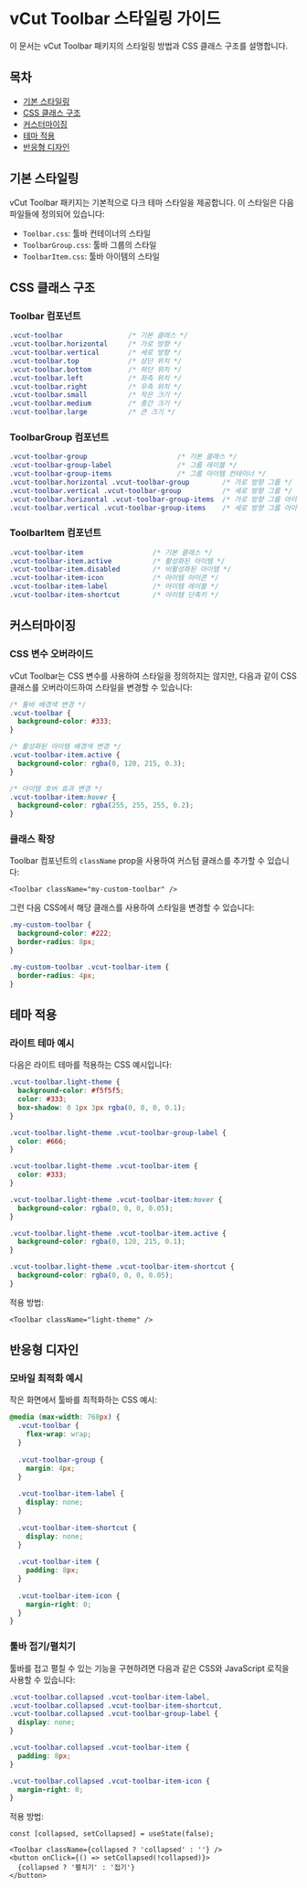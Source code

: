 # vCut Toolbar 스타일링 가이드

이 문서는 vCut Toolbar 패키지의 스타일링 방법과 CSS 클래스 구조를 설명합니다.

## 목차

- [기본 스타일링](#기본-스타일링)
- [CSS 클래스 구조](#css-클래스-구조)
- [커스터마이징](#커스터마이징)
- [테마 적용](#테마-적용)
- [반응형 디자인](#반응형-디자인)

## 기본 스타일링

vCut Toolbar 패키지는 기본적으로 다크 테마 스타일을 제공합니다. 이 스타일은 다음 파일들에 정의되어 있습니다:

- `Toolbar.css`: 툴바 컨테이너의 스타일
- `ToolbarGroup.css`: 툴바 그룹의 스타일
- `ToolbarItem.css`: 툴바 아이템의 스타일

## CSS 클래스 구조

### Toolbar 컴포넌트

```css
.vcut-toolbar                /* 기본 클래스 */
.vcut-toolbar.horizontal     /* 가로 방향 */
.vcut-toolbar.vertical       /* 세로 방향 */
.vcut-toolbar.top            /* 상단 위치 */
.vcut-toolbar.bottom         /* 하단 위치 */
.vcut-toolbar.left           /* 좌측 위치 */
.vcut-toolbar.right          /* 우측 위치 */
.vcut-toolbar.small          /* 작은 크기 */
.vcut-toolbar.medium         /* 중간 크기 */
.vcut-toolbar.large          /* 큰 크기 */
```

### ToolbarGroup 컴포넌트

```css
.vcut-toolbar-group                      /* 기본 클래스 */
.vcut-toolbar-group-label                /* 그룹 레이블 */
.vcut-toolbar-group-items                /* 그룹 아이템 컨테이너 */
.vcut-toolbar.horizontal .vcut-toolbar-group        /* 가로 방향 그룹 */
.vcut-toolbar.vertical .vcut-toolbar-group          /* 세로 방향 그룹 */
.vcut-toolbar.horizontal .vcut-toolbar-group-items  /* 가로 방향 그룹 아이템 */
.vcut-toolbar.vertical .vcut-toolbar-group-items    /* 세로 방향 그룹 아이템 */
```

### ToolbarItem 컴포넌트

```css
.vcut-toolbar-item                 /* 기본 클래스 */
.vcut-toolbar-item.active          /* 활성화된 아이템 */
.vcut-toolbar-item.disabled        /* 비활성화된 아이템 */
.vcut-toolbar-item-icon            /* 아이템 아이콘 */
.vcut-toolbar-item-label           /* 아이템 레이블 */
.vcut-toolbar-item-shortcut        /* 아이템 단축키 */
```

## 커스터마이징

### CSS 변수 오버라이드

vCut Toolbar는 CSS 변수를 사용하여 스타일을 정의하지는 않지만, 다음과 같이 CSS 클래스를 오버라이드하여 스타일을 변경할 수 있습니다:

```css
/* 툴바 배경색 변경 */
.vcut-toolbar {
  background-color: #333;
}

/* 활성화된 아이템 배경색 변경 */
.vcut-toolbar-item.active {
  background-color: rgba(0, 120, 215, 0.3);
}

/* 아이템 호버 효과 변경 */
.vcut-toolbar-item:hover {
  background-color: rgba(255, 255, 255, 0.2);
}
```

### 클래스 확장

Toolbar 컴포넌트의 `className` prop을 사용하여 커스텀 클래스를 추가할 수 있습니다:

```tsx
<Toolbar className="my-custom-toolbar" />
```

그런 다음 CSS에서 해당 클래스를 사용하여 스타일을 변경할 수 있습니다:

```css
.my-custom-toolbar {
  background-color: #222;
  border-radius: 8px;
}

.my-custom-toolbar .vcut-toolbar-item {
  border-radius: 4px;
}
```

## 테마 적용

### 라이트 테마 예시

다음은 라이트 테마를 적용하는 CSS 예시입니다:

```css
.vcut-toolbar.light-theme {
  background-color: #f5f5f5;
  color: #333;
  box-shadow: 0 1px 3px rgba(0, 0, 0, 0.1);
}

.vcut-toolbar.light-theme .vcut-toolbar-group-label {
  color: #666;
}

.vcut-toolbar.light-theme .vcut-toolbar-item {
  color: #333;
}

.vcut-toolbar.light-theme .vcut-toolbar-item:hover {
  background-color: rgba(0, 0, 0, 0.05);
}

.vcut-toolbar.light-theme .vcut-toolbar-item.active {
  background-color: rgba(0, 120, 215, 0.1);
}

.vcut-toolbar.light-theme .vcut-toolbar-item-shortcut {
  background-color: rgba(0, 0, 0, 0.05);
}
```

적용 방법:

```tsx
<Toolbar className="light-theme" />
```

## 반응형 디자인

### 모바일 최적화 예시

작은 화면에서 툴바를 최적화하는 CSS 예시:

```css
@media (max-width: 768px) {
  .vcut-toolbar {
    flex-wrap: wrap;
  }
  
  .vcut-toolbar-group {
    margin: 4px;
  }
  
  .vcut-toolbar-item-label {
    display: none;
  }
  
  .vcut-toolbar-item-shortcut {
    display: none;
  }
  
  .vcut-toolbar-item {
    padding: 8px;
  }
  
  .vcut-toolbar-item-icon {
    margin-right: 0;
  }
}
```

### 툴바 접기/펼치기

툴바를 접고 펼칠 수 있는 기능을 구현하려면 다음과 같은 CSS와 JavaScript 로직을 사용할 수 있습니다:

```css
.vcut-toolbar.collapsed .vcut-toolbar-item-label,
.vcut-toolbar.collapsed .vcut-toolbar-item-shortcut,
.vcut-toolbar.collapsed .vcut-toolbar-group-label {
  display: none;
}

.vcut-toolbar.collapsed .vcut-toolbar-item {
  padding: 8px;
}

.vcut-toolbar.collapsed .vcut-toolbar-item-icon {
  margin-right: 0;
}
```

적용 방법:

```tsx
const [collapsed, setCollapsed] = useState(false);

<Toolbar className={collapsed ? 'collapsed' : ''} />
<button onClick={() => setCollapsed(!collapsed)}>
  {collapsed ? '펼치기' : '접기'}
</button>
```
